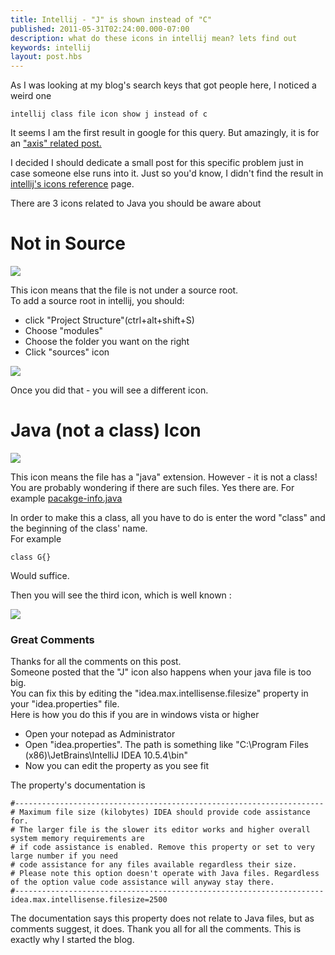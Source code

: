 ```yaml
---
title: Intellij - "J" is shown instead of "C"
published: 2011-05-31T02:24:00.000-07:00
description: what do these icons in intellij mean? lets find out
keywords: intellij
layout: post.hbs
---
```



As I was looking at my blog's search keys that got people here, I noticed a weird one

```
intellij class file icon show j instead of c
```

It seems I am the first result in google for this query. But amazingly, it is for an ["axis" related post.](/posts/2010/12/getting-really-annoyed-with-axis2.html)

I decided I should dedicate a small post for this specific problem just in case someone else runs into it. Just so you'd know, I didn't find the result in [intellij's icons reference](http://www.jetbrains.com/idea/webhelp/file-types-recognized-by-intellij-idea.html) page.  

There are 3 icons related to Java you should be aware about  

# Not in Source

[![](http://4.bp.blogspot.com/-2DG2ZQ_rJYs/TeSxVzrvldI/AAAAAAAAA14/Iu0cEWsAwMk/s1600/java_file_not_under_source_folder.png)](http://4.bp.blogspot.com/-2DG2ZQ_rJYs/TeSxVzrvldI/AAAAAAAAA14/Iu0cEWsAwMk/s1600/java_file_not_under_source_folder.png)


This icon means that the file is not under a source root.  
To add a source root in intellij, you should:  

*   click "Project Structure"(ctrl+alt+shift+S)
*   Choose "modules"
*   Choose the folder you want on the right
*   Click "sources" icon

[![](http://1.bp.blogspot.com/-qkXumH07FKU/TeSyIl99G9I/AAAAAAAAA18/2DbYk6oP4s8/s320/intellij_add_folder_as_source.jpg)](http://1.bp.blogspot.com/-qkXumH07FKU/TeSyIl99G9I/AAAAAAAAA18/2DbYk6oP4s8/s1600/intellij_add_folder_as_source.jpg)

Once you did that - you will see a different icon.  

# Java (not a class) Icon

[![](http://4.bp.blogspot.com/--BtfLFiP3q4/TeSyUAPc4xI/AAAAAAAAA2A/EPZbYGshU9Q/s1600/java_source_but_no_class.png)](http://4.bp.blogspot.com/--BtfLFiP3q4/TeSyUAPc4xI/AAAAAAAAA2A/EPZbYGshU9Q/s1600/java_source_but_no_class.png)

This icon means the file has a "java" extension. However - it is not a class!  
You are probably wondering if there are such files. Yes there are. For example [pacakge-info.java](http://download.oracle.com/javase/6/docs/technotes/tools/solaris/javadoc.html#sourcefiles)  

In order to make this a class, all you have to do is enter the word "class" and the beginning of the class' name.  
For example  

```
class G{}
```

Would suffice.  

Then you will see the third icon, which is well known :  

[![](http://4.bp.blogspot.com/-kw0DM4wqjE8/TeSzae99dXI/AAAAAAAAA2I/1CopZX6fIWU/s1600/intellij_class_icon.png)](http://4.bp.blogspot.com/-kw0DM4wqjE8/TeSzae99dXI/AAAAAAAAA2I/1CopZX6fIWU/s1600/intellij_class_icon.png)

### Great Comments

Thanks for all the comments on this post.  
Someone posted that the "J" icon also happens when your java file is too big.  
You can fix this by editing the "idea.max.intellisense.filesize" property in your "idea.properties" file.  
Here is how you do this if you are in windows vista or higher  

*   Open your notepad as Administrator
*   Open "idea.properties". The path is something like "C:\Program Files (x86)\JetBrains\IntelliJ IDEA 10.5.4\bin"
*   Now you can edit the property as you see fit

The property's documentation is

```
#---------------------------------------------------------------------  
# Maximum file size (kilobytes) IDEA should provide code assistance for.  
# The larger file is the slower its editor works and higher overall system memory requirements are  
# if code assistance is enabled. Remove this property or set to very large number if you need  
# code assistance for any files available regardless their size.  
# Please note this option doesn't operate with Java files. Regardless of the option value code assistance will anyway stay there.  
#---------------------------------------------------------------------  
idea.max.intellisense.filesize=2500  
```

The documentation says this property does not relate to Java files, but as comments suggest, it does. Thank you all for all the comments. This is exactly why I started the blog.  
